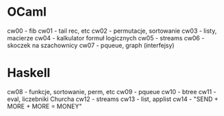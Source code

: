 # OCaml
cw00 - fib
cw01 - tail rec, etc
cw02 - permutacje, sortowanie
cw03 - listy, macierze
cw04 - kalkulator formuł logicznych
cw05 - streams
cw06 - skoczek na szachownicy
cw07 - pqueue, graph (interfejsy)

# Haskell
cw08 - funkcje, sortowanie, perm, etc
cw09 - pqueue
cw10 - btree
cw11 - eval, liczebniki Churcha
cw12 - streams
cw13 - list, applist
cw14 - "SEND + MORE + MORE = MONEY"

